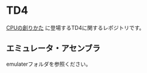 # TD4

[CPUの創りかた](https://www.amazon.co.jp/dp/4839909865) に登場するTD4に関するレポジトリです。

## エミュレータ・アセンブラ

emulaterフォルダを参照ください。

